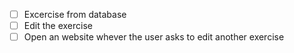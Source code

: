 -   [ ] Excercise from database
-   [ ] Edit the exercise
-   [ ] Open an website whever the user asks to edit another exercise
